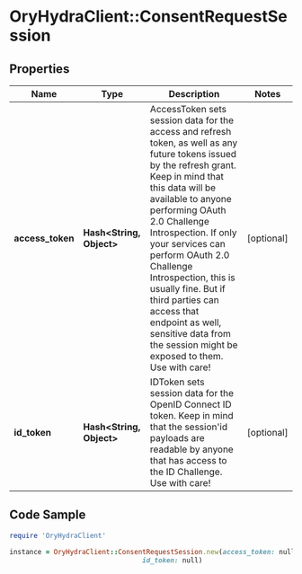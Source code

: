 # OryHydraClient::ConsentRequestSession

## Properties

Name | Type | Description | Notes
------------ | ------------- | ------------- | -------------
**access_token** | **Hash&lt;String, Object&gt;** | AccessToken sets session data for the access and refresh token, as well as any future tokens issued by the refresh grant. Keep in mind that this data will be available to anyone performing OAuth 2.0 Challenge Introspection. If only your services can perform OAuth 2.0 Challenge Introspection, this is usually fine. But if third parties can access that endpoint as well, sensitive data from the session might be exposed to them. Use with care! | [optional] 
**id_token** | **Hash&lt;String, Object&gt;** | IDToken sets session data for the OpenID Connect ID token. Keep in mind that the session&#39;id payloads are readable by anyone that has access to the ID Challenge. Use with care! | [optional] 

## Code Sample

```ruby
require 'OryHydraClient'

instance = OryHydraClient::ConsentRequestSession.new(access_token: null,
                                 id_token: null)
```


